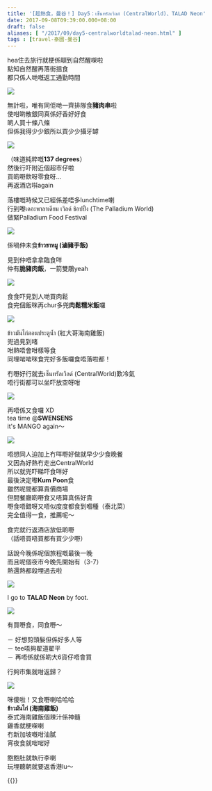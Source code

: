 ```yaml
---
title: '[趁熱食，曼谷！] Day5：เซ็นทรัลเวิลด์ (CentralWorld)、TALAD Neon'
date: 2017-09-08T09:39:00.000+08:00
draft: false
aliases: [ "/2017/09/day5-centralworldtalad-neon.html" ]
tags : [travel-泰國-曼谷]
---
```


hea住去旅行就梗係瞓到自然醒㗎啦  
點知自然醒再落街搵食  
都只係人哋嘅返工通勤時間  

![](https://c1.staticflickr.com/5/4422/36667305895_2d0dda6edb_z.jpg)

無計啦，唯有同佢哋一齊排隊食**豬肉串**啦  
使咁啲散銀同真係好香好好食  
啲人買十條八條  
但係我得少少銀所以買少少攝牙罅  

![](https://c1.staticflickr.com/5/4391/36667415165_a9dc530525_z.jpg)

（味道純粹嘅**137 degrees**）  
然後行吓附近個超市仔啦  
買啲嘢飲呀零食呀...  
再返酒店唞again  
  
落樓嘅時候又已經係差唔多lunchtime喇  
行到嚟เดอะพาลาเดียม เวิลด์ ช้อปปิ้ง (The Palladium World)  
做緊Palladium Food Festival  

![](https://c1.staticflickr.com/5/4337/36271657960_7b6723e5bc_z.jpg)

係喎仲未食**ข้าวขาหมู (滷豬手飯)**

見到仲唔拿拿臨食咩  
仲有**脆豬肉飯**，一箭雙鵰yeah  

![](https://c1.staticflickr.com/5/4380/36271657030_8e309398d3_z.jpg)

食食吓見到人哋買肉鬆  
食完個飯咪再chur多兜**肉鬆糯米飯**囉  

![](https://c1.staticflickr.com/5/4400/36621351026_d196ba9bfc_z.jpg)

ข้าวมันไก่ตอนประตูน้ำ (紅大哥海南雞飯)  
兜過見到啫  
咁熱唔會咁樣等食  
同埋啱啱咪食完好多飯囉食唔落啦都！  
  
冇嘢好行就去เซ็นทรัลเวิลด์ (CentralWorld)歎冷氣  
唔行街都可以坐吓放空呀咁  

![](https://c1.staticflickr.com/5/4438/36621551566_304560fafd_z.jpg)

再唔係又食囉 XD  
tea time @**SWENSENS**  
it's MANGO again～  

![](https://c1.staticflickr.com/5/4355/36498705752_6a887304ce_z.jpg)

唔想同人迫加上冇咩嘢好做就早少少食晚餐  
又因為好熱冇走出CentralWorld  
所以就兜吓睇吓食咩好  
最後決定嚟**Kum Poon**食  
雖然呢間都算貴價商場  
但間餐廳啲嘢食又唔算真係好貴  
嘢食唔錯呀又唔似度度都食到嗰種（泰北菜）  
完全值得一食，推薦呢～  
  
食完就行返酒店放低啲嘢  
（話唔買唔買都有買少少嘢）  
  
話說今晚係呢個旅程嘅最後一晚  
而且呢個夜市今晚先開始有（3-7）  
熱還熱都殺埋過去啦  

![](https://c1.staticflickr.com/5/4434/36272553160_b82996dfc9_z.jpg)

I go to **TALAD Neon** by foot.  

![](https://c1.staticflickr.com/5/4405/36499094882_c138372ea2_z.jpg)

有買嘢食，同食嘢～  
  
－ 好想剪頭髮但係好多人等  
－ tee唔夠翟道翟平  
－ 再唔係就係啲大6貨仔唔會買  
  
行夠市集就咁返歸？  
  
  

![](https://c1.staticflickr.com/5/4417/35833877574_974e3c8578_z.jpg)

咪傻啦！又食嘢喇哈哈哈  
**ข้าวมันไก่ (海南雞飯)**  
泰式海南雞飯個辣汁係神髓  
雞香就梗㗎喇  
冇新加坡嘅咁油膩  
宵夜食就啱啱好  
  
  
飽飽肚就執行李喇  
玩埋聽朝就要返香港lu～  
  
  

{{<bangkok>}}
